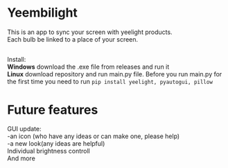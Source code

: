 # Yeembilight
This is an app to sync your screen with yeelight products.  
Each bulb be linked to a place of your screen.
##
Install:  
**Windows** download the .exe file from releases and run it  
**Linux** download repository and run main.py file. Before you run main.py for the first time you need to run ```pip install yeelight, pyautogui, pillow```
# Future features
GUI update:  
-an icon (who have any ideas or can make one, please help)  
-a new look(any ideas are helpful)  
Individual brightness controll  
And more

